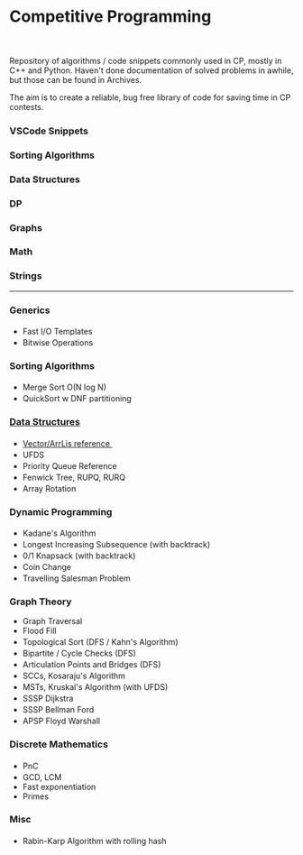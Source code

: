 # Competitive Programming <br /> <img  src="https://img.shields.io/badge/C%2B%2B-11.3.0-purple"  height="17"  /> <img  src="https://img.shields.io/badge/Python-3.8.13-blue"  height="17"  />
Repository of algorithms / code snippets commonly used in CP, mostly in C++ and Python. Haven't done documentation of solved problems in awhile, but those can be found in Archives.

The aim is to create a reliable, bug free library of code for saving time in CP contests.

### VSCode Snippets <a href="CPP/cp_cpp.code-snippets"><img  src="https://img.shields.io/badge/c%2B%2B-purple"  height="17"  /></a> 
<!---
<a href="PY/cp_py.code-snippets"><img  src="https://img.shields.io/badge/python-blue"  height="17"  /></a>
-->

### Sorting Algorithms

### Data Structures

### DP

### Graphs

### Math

### Strings

----------

### Generics
- Fast I/O Templates  <a href="CPP/fast-template.cpp"><img  src="https://img.shields.io/badge/c%2B%2B-purple"  height="17"  /></a> <a href="PY/fastio.py"><img  src="https://img.shields.io/badge/python-blue"  height="17"  /></a>
 <a href="JAVA/io_reference.java"><img  src="https://img.shields.io/badge/java-orange"  height="17"  /></a>
- Bitwise Operations <a href="CPP/bitwise-reference.cpp"><img  src="https://img.shields.io/badge/c%2B%2B-purple"  height="17"  /></a>


### Sorting Algorithms
- Merge Sort O(N log N)  <a href="PY/mergesort.py"><img  src="https://img.shields.io/badge/python-blue"  height="17"  /></a> <a href="JAVA/MergeSort.java"><img  src="https://img.shields.io/badge/java-orange"  height="17"  /></a>
- QuickSort w DNF partitioning  <a href="PY/quicksort.py"><img  src="https://img.shields.io/badge/python-blue"  height="17"  />

### Data Structures
- Vector/ArrLis reference <a href="CPP/vector-tuple-sort.cpp"><img  src="https://img.shields.io/badge/c%2B%2B-purple"  height="17"  /></a> <a href="JAVA/basic_ds_reference.java"><img  src="https://img.shields.io/badge/java-orange"  height="17"  /></a>
- UFDS <a href="CPP/ufds.cpp"><img  src="https://img.shields.io/badge/c%2B%2B-purple"  height="17"  /></a> <a href="PY/ufds.py"><img  src="https://img.shields.io/badge/python-blue"  height="17"  /></a> <a href="JAVA/ufds.java"><img  src="https://img.shields.io/badge/java-orange"  height="17"  /></a>
- Priority Queue Reference <a href="PY/pq.py"><img  src="https://img.shields.io/badge/python-blue"  height="17"  /></a>
- Fenwick Tree, RUPQ, RURQ <a href="CPP/fenwicktree.cpp"><img  src="https://img.shields.io/badge/c%2B%2B-purple"  height="17"  /></a>
- Array Rotation  <a href="PY/arrayrotation.py"><img  src="https://img.shields.io/badge/python-blue"  height="17"  /></a>

### Dynamic Programming
- Kadane's Algorithm <a href="CPP/kadane.cpp"><img  src="https://img.shields.io/badge/c%2B%2B-purple"  height="17"  /></a> <a href="PY/kadane.py"><img  src="https://img.shields.io/badge/python-blue"  height="17"  /></a>
- Longest Increasing Subsequence (with backtrack) <a href="CPP/LIS.cpp"><img  src="https://img.shields.io/badge/c%2B%2B-purple"  height="17"  /></a> <a href="PY/LIS.py"><img  src="https://img.shields.io/badge/python-blue"  height="17"  /></a>
- 0/1 Knapsack (with backtrack) <a href="CPP/knapsack.cpp"><img  src="https://img.shields.io/badge/c%2B%2B-purple"  height="17"  /></a> <a href="PY/lru_knapsack.py"><img  src="https://img.shields.io/badge/python-blue"  height="17"  /></a>
- Coin Change <a href="CPP/coinchange.cpp"><img  src="https://img.shields.io/badge/c%2B%2B-purple"  height="17"  /></a> <a href="PY/coinchange.py"><img  src="https://img.shields.io/badge/python-blue"  height="17"  /></a>
- Travelling Salesman Problem <a href="CPP/tsp.cpp"><img  src="https://img.shields.io/badge/c%2B%2B-purple"  height="17"  /></a> <a href="PY/tsp.py"><img  src="https://img.shields.io/badge/python-blue"  height="17"  /></a>

### Graph Theory
 - Graph Traversal
 - Flood Fill
 - Topological Sort (DFS / Kahn's Algorithm) <a href="CPP/toposort.cpp"><img  src="https://img.shields.io/badge/c%2B%2B-purple"  height="17"  /></a>
 - Bipartite / Cycle Checks (DFS) <a href="CPP/bipartite_cycle.cpp"><img  src="https://img.shields.io/badge/c%2B%2B-purple"  height="17"  /></a>
 - Articulation Points and Bridges (DFS) <a href="CPP/apnb.cpp"><img  src="https://img.shields.io/badge/c%2B%2B-purple"  height="17"  /></a>
- SCCs, Kosaraju's Algorithm <a href="CPP/kosaraju.cpp"><img  src="https://img.shields.io/badge/c%2B%2B-purple"  height="17"  /></a> <a href="PY/kosaraju.py"><img  src="https://img.shields.io/badge/python-blue"  height="17"  /></a>
- MSTs, Kruskal's Algorithm (with UFDS) <a href="CPP/kruskal.cpp"><img  src="https://img.shields.io/badge/c%2B%2B-purple"  height="17"  /></a>
- SSSP Dijkstra <a href="CPP/dijkstra.cpp"><img  src="https://img.shields.io/badge/c%2B%2B-purple"  height="17"  /></a> <a href="PY/dijkstra.py"><img  src="https://img.shields.io/badge/python-blue"  height="17"  /></a>
- SSSP Bellman Ford <a href="CPP/bellman.cpp"><img  src="https://img.shields.io/badge/c%2B%2B-purple"  height="17"  /></a> <a href="PY/bellman.py"><img  src="https://img.shields.io/badge/python-blue"  height="17"  /></a>
- APSP Floyd Warshall <a href="CPP/floyd.cpp"><img  src="https://img.shields.io/badge/c%2B%2B-purple"  height="17"  /></a> <a href="PY/floyd.py"><img  src="https://img.shields.io/badge/python-blue"  height="17"  /></a>

### Discrete Mathematics
- PnC <a href="CPP/pnc.cpp"><img  src="https://img.shields.io/badge/c%2B%2B-purple"  height="17"  /></a>
- GCD, LCM <a href="CPP/numbertheory.cpp"><img  src="https://img.shields.io/badge/c%2B%2B-purple"  height="17"  /></a>
- Fast exponentiation
- Primes

### Misc
- Rabin-Karp Algorithm with rolling hash <a href="CPP/rollinghash.cpp"><img  src="https://img.shields.io/badge/c%2B%2B-purple"  height="17"  /></a>

